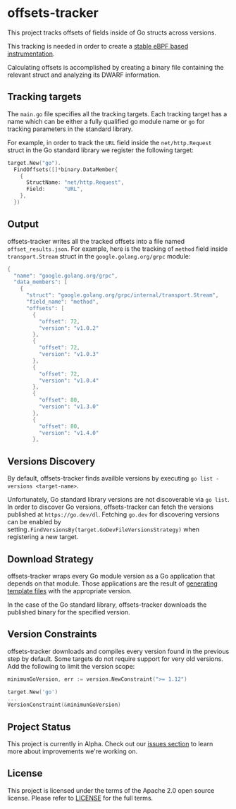 # offsets-tracker

This project tracks offsets of fields inside of Go structs across versions.

This tracking is needed in order to create a  [stable eBPF based instrumentation](https://github.com/keyval-dev/opentelemetry-go-instrumentation/blob/master/docs/how-it-works.md#instrumentation-stability).

Calculating offsets is accomplished by creating a binary file containing the relevant struct and analyzing its DWARF information.
## Tracking targets

The `main.go` file specifies all the tracking targets.
Each tracking target has a name which can be either a fully qualified go module name or `go` for tracking parameters in the standard library.

For example, in order to track the `URL` field inside the `net/http.Request` struct in the Go standard library we register the following target:
```go
target.New("go").
  FindOffsets([]*binary.DataMember{
    {
      StructName: "net/http.Request",
      Field:      "URL",
    },
  })
```

## Output

offsets-tracker writes all the tracked offsets into a file named `offset_results.json`.
For example, here is the tracking of `method` field inside `transport.Stream` struct in the `google.golang.org/grpc` module:
```go
{
  "name": "google.golang.org/grpc",
  "data_members": [
    {
      "struct": "google.golang.org/grpc/internal/transport.Stream",
      "field_name": "method",
      "offsets": [
        {
          "offset": 72,
          "version": "v1.0.2"
        },
        {
          "offset": 72,
          "version": "v1.0.3"
        },
        {
          "offset": 72,
          "version": "v1.0.4"
        },
        {
          "offset": 80,
          "version": "v1.3.0"
        },
        {
          "offset": 80,
          "version": "v1.4.0"
        },
```

## Versions Discovery

By default, offsets-tracker finds availble versions by executing `go list -versions <target-name>`.

Unfortunately, Go standard library versions are not discoverable via `go list`. 
In order to discover Go versions, offsets-tracker can fetch the versions published at `https://go.dev/dl`.
Fetching `go.dev` for discovering versions can be enabled by setting`.FindVersionsBy(target.GoDevFileVersionsStrategy)` when registering a new target.

## Download Strategy

offsets-tracker wraps every Go module version as a Go application that depends on that module.
Those applications are the result of [generating template files](https://github.com/keyval-dev/offsets-tracker/tree/master/downloader/wrapper) with the appropriate version.

In the case of the Go standard library, offsets-tracker downloads the published binary for the specified version. 

## Version Constraints

offsets-tracker downloads and compiles every version found in the previous step by default.
Some targets do not require support for very old versions. Add the following to limit the version scope:
```go
minimunGoVersion, err := version.NewConstraint(">= 1.12")

target.New('go')
... 
VersionConstraint(&minimunGoVersion)
```

## Project Status

This project is currently in Alpha.
Check out our [issues section](https://github.com/keyval-dev/offsets-tracker/issues) to learn more about improvements we're working on.

## License

This project is licensed under the terms of the Apache 2.0 open source license. Please refer to [LICENSE](LICENSE) for the full terms.
